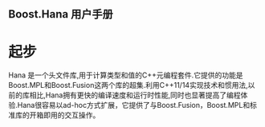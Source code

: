 Boost.Hana 用户手册
------------------

# 起步

Hana 是一个头文件库,用于计算类型和值的C++元编程套件.它提供的功能是Boost.MPL和Boost.Fusion这两个库的超集.利用C++11/14实现技术和惯用法,以前的库相比,Hana拥有更快的编译速度和运行时性能,同时也显著提高了编程体验.Hana很容易以ad-hoc方式扩展，它提供了与Boost.Fusion，Boost.MPL和标准库的开箱即用的交互操作。